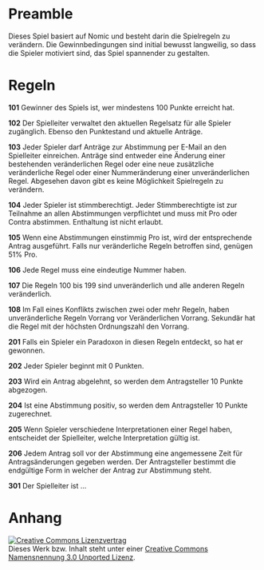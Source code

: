 # Preamble

Dieses Spiel basiert auf Nomic
und besteht darin die Spielregeln zu verändern.
Die Gewinnbedingungen sind initial bewusst langweilig,
so dass die Spieler motiviert sind,
das Spiel spannender zu gestalten.

# Regeln

**101**
Gewinner des Spiels ist, wer mindestens 100 Punkte erreicht hat.

**102**
Der Spielleiter verwaltet den aktuellen Regelsatz für alle Spieler zugänglich.
Ebenso den Punktestand und aktuelle Anträge.

**103**
Jeder Spieler darf Anträge zur Abstimmung per E-Mail an den Spielleiter einreichen.
Anträge sind entweder eine Änderung einer bestehenden veränderlichen Regel
oder eine neue zusätzliche veränderliche Regel
oder einer Nummeränderung einer unveränderlichen Regel.
Abgesehen davon gibt es keine Möglichkeit Spielregeln zu verändern.

**104**
Jeder Spieler ist stimmberechtigt.
Jeder Stimmberechtigte ist zur Teilnahme an allen Abstimmungen verpflichtet
und muss mit Pro oder Contra abstimmen.
Enthaltung ist nicht erlaubt.

**105**
Wenn eine Abstimmungen einstimmig Pro ist, wird der entsprechende Antrag ausgeführt.
Falls nur veränderliche Regeln betroffen sind, genügen 51% Pro.

**106**
Jede Regel muss eine eindeutige Nummer haben.

**107**
Die Regeln 100 bis 199 sind unveränderlich und alle anderen Regeln veränderlich.

**108**
Im Fall eines Konflikts zwischen zwei oder mehr Regeln,
haben unveränderliche Regeln Vorrang vor Veränderlichen Vorrang.
Sekundär hat die Regel mit der höchsten Ordnungszahl den Vorrang.

**201**
Falls ein Spieler ein Paradoxon in diesen Regeln entdeckt, so hat er gewonnen.

**202**
Jeder Spieler beginnt mit 0 Punkten.

**203**
Wird ein Antrag abgelehnt, so werden dem Antragsteller 10 Punkte abgezogen.

**204**
Ist eine Abstimmung positiv, so werden dem Antragsteller 10 Punkte zugerechnet.

**205**
Wenn Spieler verschiedene Interpretationen einer Regel haben,
entscheidet der Spielleiter, welche Interpretation gültig ist.

**206**
Jedem Antrag soll vor der Abstimmung eine angemessene Zeit für Antragsänderungen gegeben werden.
Der Antragsteller bestimmt die endgültige Form in welcher der Antrag zur Abstimmung steht.

**301**
Der Spielleiter ist ...

# Anhang

<a rel="license" href="http://creativecommons.org/licenses/by/3.0/deed.de"><img alt="Creative Commons Lizenzvertrag" style="border-width:0" src="http://i.creativecommons.org/l/by/3.0/88x31.png" /></a><br />Dieses Werk bzw. Inhalt steht unter einer <a rel="license" href="http://creativecommons.org/licenses/by/3.0/deed.de">Creative Commons Namensnennung 3.0 Unported Lizenz</a>.
